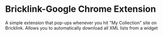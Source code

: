 # Bricklink-Google Chrome Extension
A simple extension that pop-ups whenever you hit "My Collection" site on Bricklink. Allows you to automatically download all XML lists from a widget
